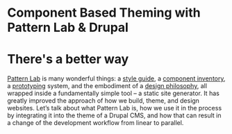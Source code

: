 # Component Based Theming with Pattern Lab & Drupal

# There's a better way

[Pattern Lab](http://patternlab.io/) is many wonderful things: a [style guide](http://alistapart.com/article/creating-style-guides), a [component inventory](http://bradfrost.com/blog/post/interface-inventory/), a [prototyping](https://en.wikipedia.org/wiki/Software_prototyping) system, and the embodiment of a [design philosophy](http://bradfrost.com/blog/post/atomic-web-design/), all wrapped inside a fundamentally simple tool – a static site generator. It has greatly improved the approach of how we build, theme, and design websites. Let’s talk about what Pattern Lab is, how we use it in the process by integrating it into the theme of a Drupal CMS, and how that can result in a change of the development workflow from linear to parallel.

